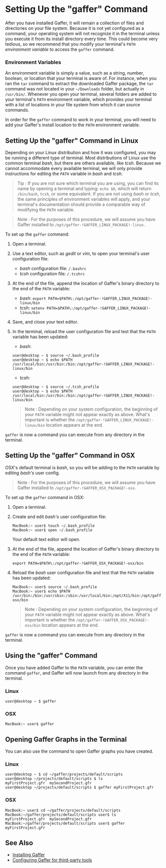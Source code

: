 # Setting Up the "gaffer" Command #

After you have installed Gaffer, it will remain a collection of files and directories on your file system. Because it is not yet configured as a command, your operating system will not recognize it in the terminal unless you execute it from its install directory every time. This could become very tedious, so we recommend that you modify your terminal's `PATH` _environment variable_ to access the `gaffer` command.

### Environment Variables ###

An environment variable is simply a value, such as a string, number, boolean, or location that your terminal is aware of. For instance, when you ran the `tar` command to extract the downloaded Gaffer package, the `tar` command was not located in your `~/Downloads` folder, but actually in `/usr/bin/`. Whenever you open your terminal, several folders are added to your terminal's `PATH` environment variable, which provides your terminal with a list of locations in your file system from which it can source commands.

In order for the `gaffer` command to work in your terminal, you will need to add your Gaffer's install location to the `PATH` environment variable.


## Setting Up the "gaffer" Command in Linux ##

Depending on your Linux distribution and how it was configured, you may be running a different type of terminal. Most distributions of Linux use the common terminal _bash_, but there are others available, like _tcsh_. Because we cannot accommodate every available terminal, we will only provide instructions for editing the `PATH` variable in _bash_ and _tcsh_.

> Tip : 
> If you are not sure which terminal you are using, you can find its name by opening a terminal and typing: `echo $0`, which will return `/bin/bash`, `tcsh`, or some equivalent. If you are not using _bash_ or _tcsh_, the same principles of environment variables will apply, and your terminal's documentation should provide a comparable way of modifying the `PATH` variable.

> Note :
> For the purposes of this procedure, we will assume you have Gaffer installed to `/opt/gaffer-!GAFFER_LINUX_PACKAGE!-linux`.

To set up the `gaffer` command:

1. Open a terminal.

2. Use a text editor, such as _gedit_ or _vim_, to open your terminal's user configuration file:
    
    * _bash_ configuration file: `/.bashrc`
    * _tcsh_ configuration file: `/.tcshrc`

3. At the end of the file, append the location of Gaffer's binary directory to the end of the `PATH` variable:
    * _bash_: `export PATH=$PATH\:/opt/gaffer-!GAFFER_LINUX_PACKAGE!-linux/bin`
    * _tcsh_: `setenv PATH=$PATH\:/opt/gaffer-!GAFFER_LINUX_PACKAGE!-linux/bin`

4. Save, and close your text editor.

5. In the terminal, reload the user configuration file and test that the `PATH` variable has been updated:
    
    * _bash_:
    ```shell
    user@desktop ~ $ source ~/.bash_profile
    user@desktop ~ $ echo $PATH
    /usr/local/bin:/usr/bin:/bin:/opt/gaffer-!GAFFER_LINUX_PACKAGE!-linux/bin
    ```
    
    * _tcsh_:
    ```shell
    user@desktop ~ $ source ~/.tcsh_profile
    user@desktop ~ $ echo $PATH
    /usr/local/bin:/usr/bin:/bin:/opt/gaffer-!GAFFER_LINUX_PACKAGE!-linux/bin
    ```
    
    > Note :
    > Depending on your system configuration, the beginning of your `PATH` variable might not appear exactly as above. What's important is whether the `/opt/gaffer-!GAFFER_LINUX_PACKAGE!-linux/bin` location appears at the end.

`gaffer` is now a command you can execute from any directory in the terminal.


## Setting Up the "gaffer" Command in OSX ##

OSX's default terminal is _bash_, so you will be adding to the `PATH` variable by editing _bash's_ user config.

> Note :
> For the purposes of this procedure, we will assume you have Gaffer installed to `/opt/gaffer-!GAFFER_OSX_PACKAGE!-osx`.

To set up the `gaffer` command in OSX:

1. Open a terminal.

2. Create and edit _bash's_ user configuration file:

    ```shell
    MacBook:~ user$ touch ~/.bash_profile
    MacBook:~ user$ open ~/.bash_profile
    ```
    Your default text editor will open.

3. At the end of the file, append the location of Gaffer's binary directory to the end of the `PATH` variable:

    ```
    export PATH=$PATH\:/opt/gaffer-!GAFFER_OSX_PACKAGE!-osx/bin
    ```

4. Reload the _bash_ user configuration file and test that the `PATH` variable has been updated:

    ```shell
    MacBook:~ user$ source ~/.bash_profile
    MacBook:~ user$ echo $PATH
    /usr/bin:/bin:/usr/sbin:/sbin:/usr/local/bin:/opt/X11/bin:/opt/gaffer-!GAFFER_OSX_PACKAGE!-osx/bin
    ```

    > Note :
    > Depending on your system configuration, the beginning of your `PATH` variable might not appear exactly as above. What's important is whether the `/opt/gaffer-!GAFFER_OSX_PACKAGE!-osx/bin` location appears at the end.

`gaffer` is now a command you can execute from any directory in the terminal.


## Using the "gaffer" Command ##

Once you have added Gaffer to the `PATH` variable, you can enter the command `gaffer`, and Gaffer will now launch from any directory in the terminal.

### Linux ###

```shell
user@desktop ~ $ gaffer
```

### OSX ###

```shell
MacBook:~ user$ gaffer
```

## Opening Gaffer Graphs in the Terminal ##

You can also use the command to open Gaffer graphs you have created.


### Linux ###

```shell
user@desktop ~ $ cd ~/gaffer/projects/default/scripts
user@desktop ~/projects/default/scripts $ ls
myFirstProject.gfr  mySecondProject.gfr
user@desktop ~/projects/default/scripts $ gaffer myFirstProject.gfr
```


### OSX ###

```shell
MacBook:~ user$ cd ~/gaffer/projects/default/scripts
MacBook:~/gaffer/projects/default/scripts user$ ls
myFirstProject.gfr  mySecondProject.gfr
MacBook:~/gaffer/projects/default/scripts user$ gaffer myFirstProject.gfr
```


## See Also ##

* [Installing Gaffer](../InstallingGaffer/InstallingGaffer.md)
* [Configuring Gaffer for third-party tools](../ConfiguringGafferForThirdPartyTools/ConfiguringGafferForThirdPartyTools.md)
